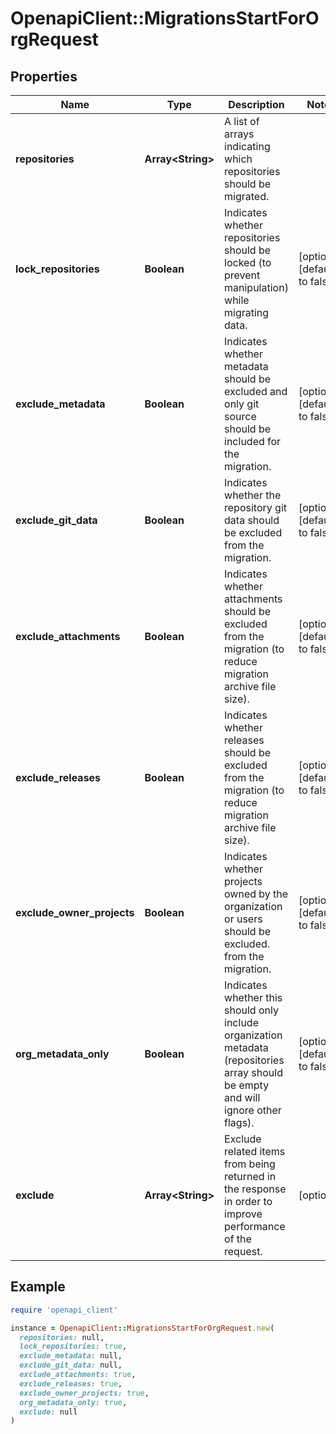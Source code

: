 # OpenapiClient::MigrationsStartForOrgRequest

## Properties

| Name | Type | Description | Notes |
| ---- | ---- | ----------- | ----- |
| **repositories** | **Array&lt;String&gt;** | A list of arrays indicating which repositories should be migrated. |  |
| **lock_repositories** | **Boolean** | Indicates whether repositories should be locked (to prevent manipulation) while migrating data. | [optional][default to false] |
| **exclude_metadata** | **Boolean** | Indicates whether metadata should be excluded and only git source should be included for the migration. | [optional][default to false] |
| **exclude_git_data** | **Boolean** | Indicates whether the repository git data should be excluded from the migration. | [optional][default to false] |
| **exclude_attachments** | **Boolean** | Indicates whether attachments should be excluded from the migration (to reduce migration archive file size). | [optional][default to false] |
| **exclude_releases** | **Boolean** | Indicates whether releases should be excluded from the migration (to reduce migration archive file size). | [optional][default to false] |
| **exclude_owner_projects** | **Boolean** | Indicates whether projects owned by the organization or users should be excluded. from the migration. | [optional][default to false] |
| **org_metadata_only** | **Boolean** | Indicates whether this should only include organization metadata (repositories array should be empty and will ignore other flags). | [optional][default to false] |
| **exclude** | **Array&lt;String&gt;** | Exclude related items from being returned in the response in order to improve performance of the request. | [optional] |

## Example

```ruby
require 'openapi_client'

instance = OpenapiClient::MigrationsStartForOrgRequest.new(
  repositories: null,
  lock_repositories: true,
  exclude_metadata: null,
  exclude_git_data: null,
  exclude_attachments: true,
  exclude_releases: true,
  exclude_owner_projects: true,
  org_metadata_only: true,
  exclude: null
)
```

